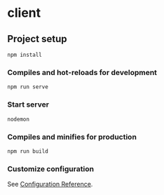 # client

## Project setup
```
npm install
```

### Compiles and hot-reloads for development
```
npm run serve
```

### Start server
```
nodemon
```

### Compiles and minifies for production
```
npm run build
```

### Customize configuration
See [Configuration Reference](https://cli.vuejs.org/config/).
